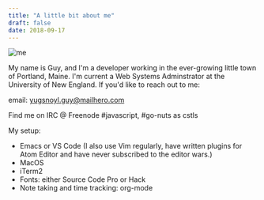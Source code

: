 ```yaml
---
title: "A little bit about me"
draft: false
date: 2018-09-17
---
```

![me](/images/profile.png)

My name is Guy, and I'm a developer working in the ever-growing little town of Portland, Maine. I'm current a Web Systems Adminstrator at the University of New England. If you'd like to reach out to me:

email: yugsnoyl.guy@mailhero.com

Find me on IRC @ Freenode #javascript, #go-nuts as cstls

My setup:

- Emacs or VS Code (I also use Vim regularly, have written plugins for Atom Editor and have never subscribed to the editor wars.)
- MacOS
- iTerm2
- Fonts: either Source Code Pro or Hack
- Note taking and time tracking: org-mode
